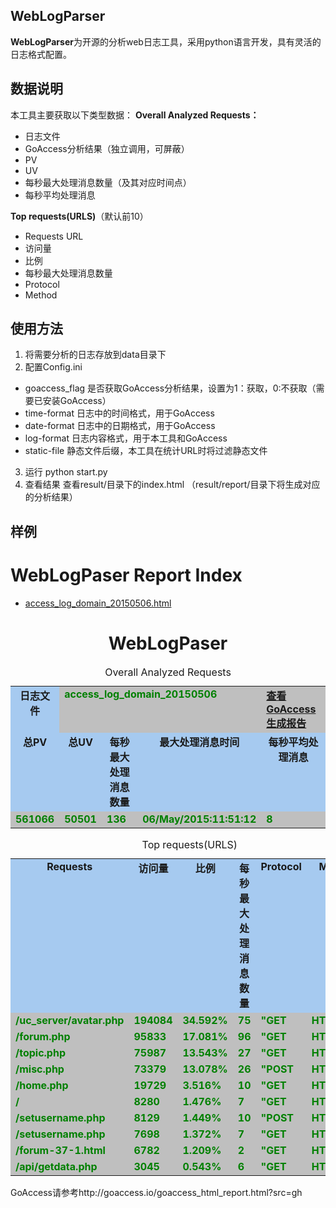 ## WebLogParser ##
**WebLogParser**为开源的分析web日志工具，采用python语言开发，具有灵活的日志格式配置。

## 数据说明 ##
本工具主要获取以下类型数据：
**Overall Analyzed Requests：**
- 日志文件
- GoAccess分析结果（独立调用，可屏蔽）
- PV
- UV 
- 每秒最大处理消息数量（及其对应时间点）
- 每秒平均处理消息

**Top requests(URLS)**（默认前10）
- Requests URL
- 访问量
- 比例
- 每秒最大处理消息数量
- Protocol
- Method

## 使用方法 ##
1. 将需要分析的日志存放到data目录下
2. 配置Config.ini
- goaccess_flag 是否获取GoAccess分析结果，设置为1：获取，0:不获取（需要已安装GoAccess）
- time-format 日志中的时间格式，用于GoAccess
- date-format 日志中的日期格式，用于GoAccess
- log-format 日志内容格式，用于本工具和GoAccess
- static-file 静态文件后缀，本工具在统计URL时将过滤静态文件
3. 运行
    python start.py
4. 查看结果
    查看result/目录下的index.html
    （result/report/目录下将生成对应的分析结果）
    
## 样例 ##
<html>
    <head><title>WebLogPaser Report Index</title></head>
    <body>
    <h1>WebLogPaser Report Index</h1>
    <ul>
    <li><a href="#" target="_WebLogPaserReport">access_log_domain_20150506.html</a></li>
    </ul>
    </body>
</html>

<html>
<meta http-equiv="Content-Type" content="text/html; charset=utf-8"/>
<head>
<title>AutoTestReport</title>
</head>
<body>
    <h1 align="center">WebLogPaser</h1>
    <table class="details" border="0" align="center" width="80%">
        <caption align="left">Overall Analyzed Requests</caption>
        <tr valign="top">
            <td style="BACKGROUND: #a6caf0" align="center" vertical-align="middle" class="cell"><strong>日志文件</strong></td>
            <td style="background:#BFBFBF;font-weight:bold;color:green;" colspan="3"><strong>access_log_domain_20150506</strong></td>
            <td style="background:#BFBFBF;font-weight:bold;color:green;">
                <a href="access_log_domain_20150506_GoAccess.html" target="_goaccess">查看GoAccess生成报告</a>
            </td>
        </tr>
        <tr valign="top">
            <td style="BACKGROUND: #a6caf0" align="center" vertical-align="middle" class="cell"><strong>总PV</strong></td>
            <td style="BACKGROUND: #a6caf0" align="center" vertical-align="middle" class="cell"><strong>总UV</strong></td>
            <td style="BACKGROUND: #a6caf0" align="center" vertical-align="middle" class="cell"><strong>每秒最大处理消息数量</strong></td>
            <td style="BACKGROUND: #a6caf0" align="center" vertical-align="middle" class="cell"><strong>最大处理消息时间</strong></td>
            <td style="BACKGROUND: #a6caf0" align="center" vertical-align="middle" class="cell"><strong>每秒平均处理消息</strong></td>
        </tr>
        <tr valign="top">
            <td style="background:#BFBFBF;font-weight:bold;color:green;"><strong>561066</strong></td>
            <td style="background:#BFBFBF;font-weight:bold;color:green;"><strong>50501</strong></td>
            <td style="background:#BFBFBF;font-weight:bold;color:green;"><strong>136</strong></td>
            <td style="background:#BFBFBF;font-weight:bold;color:green;"><strong>06/May/2015:11:51:12</strong></td>
            <td style="background:#BFBFBF;font-weight:bold;color:green;"><strong>8</strong></td>
        </tr>
    </table>
    <table class="details" border="0" align="center" width="80%%">
        <caption align="left">Top requests(URLS)</caption>
        <tr valign="top">
            <td style="BACKGROUND: #a6caf0" align="center" vertical-align="middle" class="cell"><strong>Requests</strong></td>
            <td style="BACKGROUND: #a6caf0" align="center" vertical-align="middle" class="cell"><strong>访问量</strong></td>
            <td style="BACKGROUND: #a6caf0" align="center" vertical-align="middle" class="cell"><strong>比例</strong></td>
            <td style="BACKGROUND: #a6caf0" align="center" vertical-align="middle" class="cell"><strong>每秒最大处理消息数量</strong></td>
            <td style="BACKGROUND: #a6caf0" align="center" vertical-align="middle" class="cell"><strong>Protocol</strong></td>
            <td style="BACKGROUND: #a6caf0" align="center" vertical-align="middle" class="cell"><strong>Method</strong></td>
        </tr>
        <tr valign="top">
            <td style="background:#BFBFBF;font-weight:bold;color:green;"><strong>/uc_server/avatar.php</strong></td>
            <td style="background:#BFBFBF;font-weight:bold;color:green;"><strong>194084</strong></td>
            <td style="background:#BFBFBF;font-weight:bold;color:green;"><strong>34.592%</strong></td>
            <td style="background:#BFBFBF;font-weight:bold;color:green;"><strong>75</strong></td>
            <td style="background:#BFBFBF;font-weight:bold;color:green;"><strong>"GET</strong></td>
            <td style="background:#BFBFBF;font-weight:bold;color:green;"><strong>HTTP/1.1"</strong></td>
        </tr>
        <tr valign="top">
            <td style="background:#BFBFBF;font-weight:bold;color:green;"><strong>/forum.php</strong></td>
            <td style="background:#BFBFBF;font-weight:bold;color:green;"><strong>95833</strong></td>
            <td style="background:#BFBFBF;font-weight:bold;color:green;"><strong>17.081%</strong></td>
            <td style="background:#BFBFBF;font-weight:bold;color:green;"><strong>96</strong></td>
            <td style="background:#BFBFBF;font-weight:bold;color:green;"><strong>"GET</strong></td>
            <td style="background:#BFBFBF;font-weight:bold;color:green;"><strong>HTTP/1.1"</strong></td>
        </tr>
        <tr valign="top">
            <td style="background:#BFBFBF;font-weight:bold;color:green;"><strong>/topic.php</strong></td>
            <td style="background:#BFBFBF;font-weight:bold;color:green;"><strong>75987</strong></td>
            <td style="background:#BFBFBF;font-weight:bold;color:green;"><strong>13.543%</strong></td>
            <td style="background:#BFBFBF;font-weight:bold;color:green;"><strong>27</strong></td>
            <td style="background:#BFBFBF;font-weight:bold;color:green;"><strong>"GET</strong></td>
            <td style="background:#BFBFBF;font-weight:bold;color:green;"><strong>HTTP/1.1"</strong></td>
        </tr>
        <tr valign="top">
            <td style="background:#BFBFBF;font-weight:bold;color:green;"><strong>/misc.php</strong></td>
            <td style="background:#BFBFBF;font-weight:bold;color:green;"><strong>73379</strong></td>
            <td style="background:#BFBFBF;font-weight:bold;color:green;"><strong>13.078%</strong></td>
            <td style="background:#BFBFBF;font-weight:bold;color:green;"><strong>26</strong></td>
            <td style="background:#BFBFBF;font-weight:bold;color:green;"><strong>"POST</strong></td>
            <td style="background:#BFBFBF;font-weight:bold;color:green;"><strong>HTTP/1.1"</strong></td>
        </tr>
        <tr valign="top">
            <td style="background:#BFBFBF;font-weight:bold;color:green;"><strong>/home.php</strong></td>
            <td style="background:#BFBFBF;font-weight:bold;color:green;"><strong>19729</strong></td>
            <td style="background:#BFBFBF;font-weight:bold;color:green;"><strong>3.516%</strong></td>
            <td style="background:#BFBFBF;font-weight:bold;color:green;"><strong>10</strong></td>
            <td style="background:#BFBFBF;font-weight:bold;color:green;"><strong>"GET</strong></td>
            <td style="background:#BFBFBF;font-weight:bold;color:green;"><strong>HTTP/1.1"</strong></td>
        </tr>
        <tr valign="top">
            <td style="background:#BFBFBF;font-weight:bold;color:green;"><strong>/</strong></td>
            <td style="background:#BFBFBF;font-weight:bold;color:green;"><strong>8280</strong></td>
            <td style="background:#BFBFBF;font-weight:bold;color:green;"><strong>1.476%</strong></td>
            <td style="background:#BFBFBF;font-weight:bold;color:green;"><strong>7</strong></td>
            <td style="background:#BFBFBF;font-weight:bold;color:green;"><strong>"GET</strong></td>
            <td style="background:#BFBFBF;font-weight:bold;color:green;"><strong>HTTP/1.1"</strong></td>
        </tr>
        <tr valign="top">
            <td style="background:#BFBFBF;font-weight:bold;color:green;"><strong>/setusername.php</strong></td>
            <td style="background:#BFBFBF;font-weight:bold;color:green;"><strong>8129</strong></td>
            <td style="background:#BFBFBF;font-weight:bold;color:green;"><strong>1.449%</strong></td>
            <td style="background:#BFBFBF;font-weight:bold;color:green;"><strong>10</strong></td>
            <td style="background:#BFBFBF;font-weight:bold;color:green;"><strong>"POST</strong></td>
            <td style="background:#BFBFBF;font-weight:bold;color:green;"><strong>HTTP/1.1"</strong></td>
        </tr>
        <tr valign="top">
            <td style="background:#BFBFBF;font-weight:bold;color:green;"><strong>/setusername.php</strong></td>
            <td style="background:#BFBFBF;font-weight:bold;color:green;"><strong>7698</strong></td>
            <td style="background:#BFBFBF;font-weight:bold;color:green;"><strong>1.372%</strong></td>
            <td style="background:#BFBFBF;font-weight:bold;color:green;"><strong>7</strong></td>
            <td style="background:#BFBFBF;font-weight:bold;color:green;"><strong>"GET</strong></td>
            <td style="background:#BFBFBF;font-weight:bold;color:green;"><strong>HTTP/1.1"</strong></td>
        </tr>
        <tr valign="top">
            <td style="background:#BFBFBF;font-weight:bold;color:green;"><strong>/forum-37-1.html</strong></td>
            <td style="background:#BFBFBF;font-weight:bold;color:green;"><strong>6782</strong></td>
            <td style="background:#BFBFBF;font-weight:bold;color:green;"><strong>1.209%</strong></td>
            <td style="background:#BFBFBF;font-weight:bold;color:green;"><strong>2</strong></td>
            <td style="background:#BFBFBF;font-weight:bold;color:green;"><strong>"GET</strong></td>
            <td style="background:#BFBFBF;font-weight:bold;color:green;"><strong>HTTP/1.1"</strong></td>
        </tr>
        <tr valign="top">
            <td style="background:#BFBFBF;font-weight:bold;color:green;"><strong>/api/getdata.php</strong></td>
            <td style="background:#BFBFBF;font-weight:bold;color:green;"><strong>3045</strong></td>
            <td style="background:#BFBFBF;font-weight:bold;color:green;"><strong>0.543%</strong></td>
            <td style="background:#BFBFBF;font-weight:bold;color:green;"><strong>6</strong></td>
            <td style="background:#BFBFBF;font-weight:bold;color:green;"><strong>"GET</strong></td>
            <td style="background:#BFBFBF;font-weight:bold;color:green;"><strong>HTTP/1.0"</strong></td>
        </tr>
    </table>
</body>
</html>

GoAccess请参考http://goaccess.io/goaccess_html_report.html?src=gh
